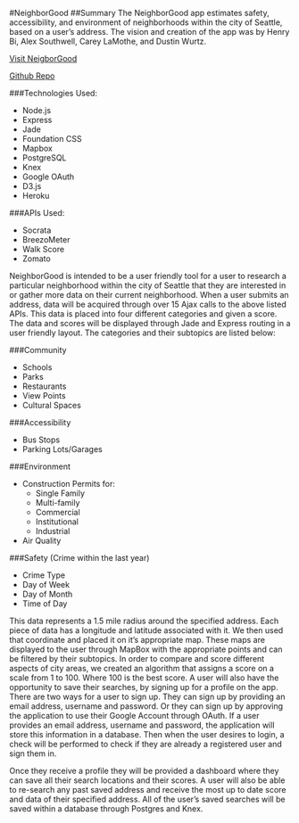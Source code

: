 
#NeighborGood
##Summary
The NeighborGood app estimates safety, accessibility, and environment of neighborhoods within the city of Seattle, based on a user’s address. The vision and creation of the app was by Henry Bi, Alex Southwell, Carey LaMothe, and Dustin Wurtz.

[Visit NeigborGood](http://healthy-home-search.herokuapp.com/)

[Github Repo](https://github.com/honghaobi/healthy-home-search)

###Technologies Used:

- Node.js
- Express
- Jade
- Foundation CSS
- Mapbox
- PostgreSQL
- Knex
- Google OAuth
- D3.js
- Heroku


###APIs Used:
- Socrata
- BreezoMeter
- Walk Score
- Zomato

NeighborGood is intended to be a user friendly tool for a user to research a particular neighborhood within the city of Seattle that they are interested in or gather more data on their current neighborhood. When a user submits an address, data will be acquired through over 15 Ajax calls to the above listed APIs. This data is placed into four different categories and given a score. The data and scores will be displayed through Jade and Express routing in a user friendly layout. The categories and their subtopics are listed below:

###Community
- Schools
- Parks
- Restaurants
- View Points
- Cultural Spaces

###Accessibility
- Bus Stops
- Parking Lots/Garages


###Environment
- Construction Permits for:
    - Single Family
    - Multi-family
    - Commercial
    - Institutional
    - Industrial
- Air Quality

###Safety (Crime within the last year)
- Crime Type
- Day of Week
- Day of Month
- Time of Day

This data represents a 1.5 mile radius around the specified address. Each piece of data has a longitude and latitude associated with it. We then used that coordinate and placed it on it’s appropriate map. These maps are displayed to the user through MapBox with the appropriate points and can be filtered by their subtopics. In order to compare and score different aspects of city areas, we created an algorithm that assigns a score on a scale from 1 to 100. Where 100 is the best score. A user will also have the opportunity to save their searches, by signing up for a profile on the app. There are two ways for a user to sign up. They can sign up by providing an email address, username and password. Or they can sign up by approving the application to use their Google Account through OAuth. If a user provides an email address, username and password, the application will store this information in a database. Then when the user desires to login, a check will be performed to check if they are already a registered user and sign them in.

Once they receive a profile they will be provided a dashboard where they can save all their search locations and their scores. A user will also be able to re-search any past saved address and receive the most up to date score and data of their specified address. All of the user’s saved searches will be saved within a database through Postgres and Knex.

